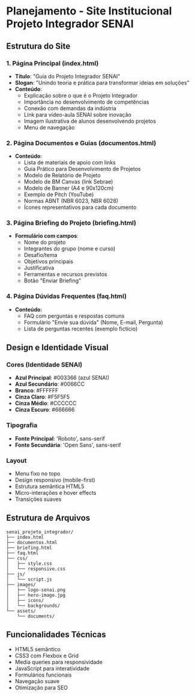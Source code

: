 # Planejamento - Site Institucional Projeto Integrador SENAI

## Estrutura do Site

### 1. Página Principal (index.html)
- **Título**: "Guia do Projeto Integrador SENAI"
- **Slogan**: "Unindo teoria e prática para transformar ideias em soluções"
- **Conteúdo**:
  - Explicação sobre o que é o Projeto Integrador
  - Importância no desenvolvimento de competências
  - Conexão com demandas da indústria
  - Link para vídeo-aula SENAI sobre inovação
  - Imagem ilustrativa de alunos desenvolvendo projetos
  - Menu de navegação

### 2. Página Documentos e Guias (documentos.html)
- **Conteúdo**:
  - Lista de materiais de apoio com links
  - Guia Prático para Desenvolvimento de Projetos
  - Modelo de Relatório de Projeto
  - Modelo de BM Canvas (link Sebrae)
  - Modelo de Banner (A4 e 90x120cm)
  - Exemplo de Pitch (YouTube)
  - Normas ABNT (NBR 6023, NBR 6028)
  - Ícones representativos para cada documento

### 3. Página Briefing do Projeto (briefing.html)
- **Formulário com campos**:
  - Nome do projeto
  - Integrantes do grupo (nome e curso)
  - Desafio/tema
  - Objetivos principais
  - Justificativa
  - Ferramentas e recursos previstos
  - Botão "Enviar Briefing"

### 4. Página Dúvidas Frequentes (faq.html)
- **Conteúdo**:
  - FAQ com perguntas e respostas comuns
  - Formulário "Envie sua dúvida" (Nome, E-mail, Pergunta)
  - Lista de perguntas recentes (exemplo fictício)

## Design e Identidade Visual

### Cores (Identidade SENAI)
- **Azul Principal**: #003366 (azul SENAI)
- **Azul Secundário**: #0066CC
- **Branco**: #FFFFFF
- **Cinza Claro**: #F5F5F5
- **Cinza Médio**: #CCCCCC
- **Cinza Escuro**: #666666

### Tipografia
- **Fonte Principal**: 'Roboto', sans-serif
- **Fonte Secundária**: 'Open Sans', sans-serif

### Layout
- Menu fixo no topo
- Design responsivo (mobile-first)
- Estrutura semântica HTML5
- Micro-interações e hover effects
- Transições suaves

## Estrutura de Arquivos
```
senai_projeto_integrador/
├── index.html
├── documentos.html
├── briefing.html
├── faq.html
├── css/
│   ├── style.css
│   └── responsive.css
├── js/
│   └── script.js
├── images/
│   ├── logo-senai.png
│   ├── hero-image.jpg
│   ├── icons/
│   └── backgrounds/
└── assets/
    └── documents/
```

## Funcionalidades Técnicas
- HTML5 semântico
- CSS3 com Flexbox e Grid
- Media queries para responsividade
- JavaScript para interatividade
- Formulários funcionais
- Navegação suave
- Otimização para SEO

